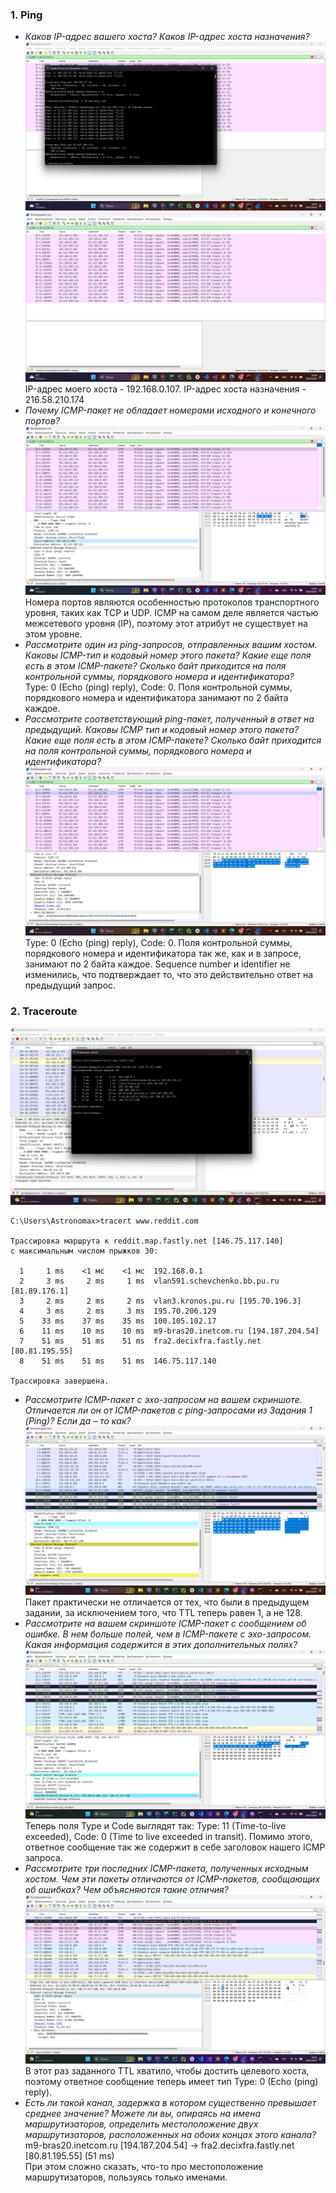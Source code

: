 ### 1. Ping
* *Каков IP-адрес вашего хоста? Каков IP-адрес хоста назначения?*
    ![alt text](./screenshots/ping/1.png) 
    ![alt text](./screenshots/ping/2.png) 
    IP-адрес моего хоста - 192.168.0.107. IP-адрес хоста назначения - 216.58.210.174
* *Почему ICMP-пакет не обладает номерами исходного и конечного портов?*  
    ![alt text](./screenshots/ping/3.png)     
    Номера портов являются особенностью протоколов транспортного уровня, таких как TCP и UDP. ICMP на самом деле является частью межсетевого уровня (IP), поэтому этот атрибут не существует на этом уровне.
* *Рассмотрите один из ping-запросов, отправленных вашим хостом. Каковы ICMP-тип и кодовый
    номер этого пакета? Какие еще поля есть в этом ICMP-пакете? Сколько байт приходится на поля
    контрольной суммы, порядкового номера и идентификатора?*  
    Type: 0 (Echo (ping) reply), Code: 0. Поля контрольной суммы, порядкового номера и идентификатора занимают по 2 байта каждое.
* *Рассмотрите соответствующий ping-пакет, полученный в ответ на предыдущий. Каковы ICMP тип и кодовый номер этого пакета? Какие еще поля есть в этом ICMP-пакете? Сколько байт
    приходится на поля контрольной суммы, порядкового номера и идентификатора?*  
    ![alt text](./screenshots/ping/4.png)
    Type: 0 (Echo (ping) reply), Code: 0. Поля контрольной суммы, порядкового номера и идентификатора так же, как и в запросе, занимают по 2 байта каждое. Sequence number и identifier не изменились, что подтверждает то, что это действительно ответ на предыдущий запрос.
### 2. Traceroute
![alt text](./screenshots/traceroute/1.png)
```console
C:\Users\Astronomax>tracert www.reddit.com

Трассировка маршрута к reddit.map.fastly.net [146.75.117.140]
с максимальным числом прыжков 30:

  1     1 ms    <1 мс    <1 мс  192.168.0.1
  2     3 ms     2 ms     1 ms  vlan591.schevchenko.bb.pu.ru [81.89.176.1]
  3     2 ms     2 ms     2 ms  vlan3.kronos.pu.ru [195.70.196.3]
  4     3 ms     2 ms     3 ms  195.70.206.129
  5    33 ms    37 ms    35 ms  100.105.102.17
  6    11 ms    10 ms    10 ms  m9-bras20.inetcom.ru [194.187.204.54]
  7    51 ms    51 ms    51 ms  fra2.decixfra.fastly.net [80.81.195.55]
  8    51 ms    51 ms    51 ms  146.75.117.140

Трассировка завершена.
```
* *Рассмотрите ICMP-пакет с эхо-запросом на вашем скриншоте. Отличается ли он от ICMP-пакетов
с ping-запросами из Задания 1 (Ping)? Если да – то как?*  
![alt text](./screenshots/traceroute/2.png)
Пакет практически не отличается от тех, что были в предыдущем задании, за исключением того, что TTL теперь равен 1, а не 128.
* *Рассмотрите на вашем скриншоте ICMP-пакет с сообщением об ошибке. В нем больше полей,
чем в ICMP-пакете с эхо-запросом. Какая информация содержится в этих дополнительных полях?*  
![alt text](./screenshots/traceroute/3.png)
Теперь поля Type и Code выглядят так: Type: 11 (Time-to-live exceeded), Code: 0 (Time to live exceeded in transit). Помимо этого, ответное сообщение так же содержит в себе заголовок нашего ICMP запроса.
* *Рассмотрите три последних ICMP-пакета, полученных исходным хостом. Чем эти пакеты
отличаются от ICMP-пакетов, сообщающих об ошибках? Чем объясняются такие отличия?*  
![alt text](./screenshots/traceroute/4.png)
В этот раз заданного TTL хватило, чтобы достить целевого хоста, поэтому ответное сообщение теперь имеет тип Type: 0 (Echo (ping) reply).
* *Есть ли такой канал, задержка в котором существенно превышает среднее значение? Можете
ли вы, опираясь на имена маршрутизаторов, определить местоположение двух маршрутизаторов,
расположенных на обоих концах этого канала?*  
m9-bras20.inetcom.ru [194.187.204.54] -> fra2.decixfra.fastly.net [80.81.195.55] (51 ms)  
При этом сложно сказать, что-то про местоположение маршрутизаторов, пользуясь только именами.